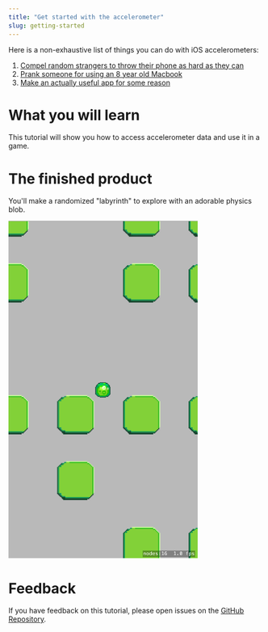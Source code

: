 ```yaml
---
title: "Get started with the accelerometer"
slug: getting-started
---
```


Here is a non-exhaustive list of things you can do with iOS accelerometers:

1. [Compel random strangers to throw their phone as hard as they can](http://kotaku.com/apple-rejected-this-game-to-keep-you-from-killing-your-1028026145)
2. [Prank someone for using an 8 year old Macbook](https://youtu.be/aBJQ5085kSo?t=26s)
3. [Make an actually useful app for some reason](https://itunes.apple.com/us/app/pedometer++/id712286167?mt=8)

# What you will learn

This tutorial will show you how to access accelerometer data and use it in a game.

# The finished product

You'll make a randomized "labyrinth" to explore with an adorable physics blob.

![The finished product](../Tutorial-Images/random.png "The finished product")

# Feedback

If you have feedback on this tutorial, please open issues on the [GitHub Repository](https://github.com/MakeSchool-Tutorials/Accelerometer-SpriteKit-Swift).

